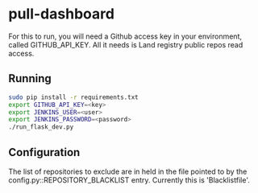 # pull-dashboard

For this to run, you will need a Github access key in your environment, called GITHUB_API_KEY. All it needs is Land registry public repos read access.

## Running

```bash
sudo pip install -r requirements.txt
export GITHUB_API_KEY=<key>
export JENKINS_USER=<user>
export JENKINS_PASSWORD=<password>
./run_flask_dev.py
```

## Configuration

The list of repositories to exclude are in held in the file pointed to by the config.py::REPOSITORY_BLACKLIST entry. Currently this is 'Blacklistfile'.

